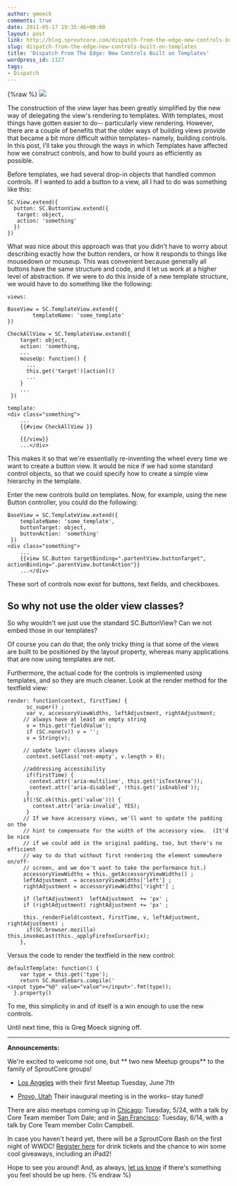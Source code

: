 ```yaml
---
author: gmoeck
comments: true
date: 2011-05-17 19:35:46+00:00
layout: post
link: http://blog.sproutcore.com/dispatch-from-the-edge-new-controls-built-on-templates/
slug: dispatch-from-the-edge-new-controls-built-on-templates
title: 'Dispatch From The Edge: New Controls Built on Templates'
wordpress_id: 1127
tags:
- Dispatch
---
```

{%raw %}
[![](http://blog.sproutcore.com/wp-content/uploads/2011/05/sprout7-300x167.jpg)](http://blog.sproutcore.com/wp-content/uploads/2011/05/sprout7.jpg)

The construction of the view layer has been greatly simplified by the new way of delegating the view's rendering to templates. With templates, most things have gotten easier to do-- particularly view rendering. However, there are a couple of benefits that the older ways of building views provide that became a bit more difficult within templates– namely, building controls. In this post, I'll take you through the ways in which Templates have affected how we construct controls, and how to build yours as efficiently as possible.

Before templates, we had several drop-in objects that handled common controls. If I wanted to add a button to a view, all I had to do was something like this:


    SC.View.extend({   
      button: SC.ButtonView.extend({     
       target: object,     
       action: 'something'   
      }) 
    })


What was nice about this approach was that you didn't have to worry about describing exactly how the button renders, or how it responds to things like mousedown or mouseup. This was convenient because generally all buttons have the same structure and code, and it let us work at a higher level of abstraction. If we were to do this inside of a new template structure, we would have to do something like the following:


    views:

    BaseView = SC.TemplateView.extend({   
            templateName: 'some_template' 
    })

    CheckAllView = SC.TemplateView.extend({   
        target: object,   
        action: 'something,   
        ...   
        mouseUp: function() {     
          ...
          this.get('target')[action]()
          ...
        }
        ...
     })

    template:
    <div class="something">
        ...   
        {{#view CheckAllView }}     

        {{/view}}   
        ...</div>


<!-- more -->
This makes it so that we're essentially re-inventing the wheel every time we want to create a button view. It would be nice if we had some standard control objects, so that we could specify how to create a simple view hierarchy in the template.

Enter the new controls build on templates. Now, for example, using the new Button controller, you could do the following:


    BaseView = SC.TemplateView.extend({
        templateName: 'some_template',
        buttonTarget: object,
        buttonAction: 'something'
     })
    <div class="something">
        ...
        {{view SC.Button targetBinding=".partentView.buttonTarget", actionBinding=".parentView.buttonAction"}}
        ...</div>


These sort of controls now exist for buttons, text fields, and checkboxes.


## So why not use the older view classes?


So why wouldn't we just use the standard SC.ButtonView? Can we not embed those in our templates?

Of course you can do that; the only tricky thing is that some of the views are built to be positioned by the layout property, whereas many applications that are now using templates are not.

Furthermore, the actual code for the controls is implemented using templates, and so they are much cleaner. Look at the render method for the textfield view:


    render: function(context, firstTime) {
          sc_super() ;
          var v, accessoryViewWidths, leftAdjustment, rightAdjustment;
         // always have at least an empty string
          v = this.get('fieldValue');
          if (SC.none(v)) v = '';
          v = String(v);

         // update layer classes always
          context.setClass('not-empty', v.length > 0);

         //addressing accessibility
          if(firstTime) { 
           context.attr('aria-multiline', this.get('isTextArea'));
           context.attr('aria-disabled', !this.get('isEnabled'));
          } 
         if(!SC.ok(this.get('value'))) {
            context.attr('aria-invalid', YES);
          }
         // If we have accessory views, we'll want to update the padding on the
         // hint to compensate for the width of the accessory view.  (It'd be nice
         // if we could add in the original padding, too, but there's no efficient
         // way to do that without first rendering the element somewhere on/off-
         // screen, and we don't want to take the performance hit.)     
         accessoryViewWidths = this._getAccessoryViewWidths() ;
         leftAdjustment  = accessoryViewWidths['left'] ;
         rightAdjustment = accessoryViewWidths['right'] ;

         if (leftAdjustment)  leftAdjustment  += 'px' ;
         if (rightAdjustment) rightAdjustment += 'px' ;

         this._renderField(context, firstTime, v, leftAdjustment, rightAdjustment) ;
          if(SC.browser.mozilla) this.invokeLast(this._applyFirefoxCursorFix);
        },


Versus the code to render the textfield in the new control:


    defaultTemplate: function() {
        var type = this.get('type');
        return SC.Handlebars.compile('
    <input type="%@" value="value"></input>'.fmt(type));
      }.property()


To me, this simplicity in and of itself is a win enough to use the new controls.

Until next time, this is Greg Moeck signing off.



* * *



**Announcements:**

We're excited to welcome not one, but ** two new Meetup groups** to the family of SproutCore groups!




  * [ Los Angeles](http://www.meetup.com/SproutCore-LA/events/18276271/) with their first Meetup Tuesday, June 7th


  * [Provo, Utah](http://www.meetup.com/SproutCore-Utah/) Their inaugural meeting is in the works– stay tuned!


There are also meetups coming up in [Chicago](http://www.meetup.com/sproutcore-chicago/): Tuesday, 5/24, with a talk by Core Team member Tom Dale; and in [San Francisco](http://www.meetup.com/SproutCore/): Tuesday, 6/14, with a talk by Core Team member Colin Campbell.

In case you haven't heard yet, there will be a SproutCore Bash on the first night of WWDC! [ Register here](http://www.sproutcorebash.com) for drink tickets and the chance to win some cool giveaways, including an iPad2!

Hope to see you around! And, as always, [let us know](mailto:community@sproutcore.com) if there's something you feel should be up here.
{% endraw %}